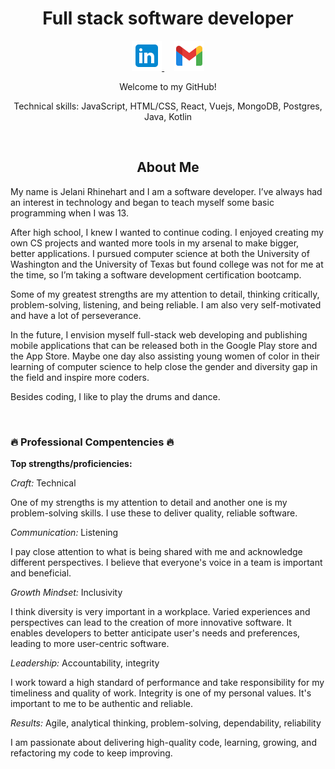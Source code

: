 <!-- ![Jchips banner](jchips-banner.gif) -->

<h1 align="center">Full stack software developer</h1>

<p align="center">
  <a href="https://www.linkedin.com/in/jelanirr/" target="_blank">
    <img src="./icons8-linkedin-48.png" />
  </a> &nbsp; &nbsp;
  <a href="mailto: jelanirr@gmail.com" target="_blank">
    <img src="./icons8-gmail-48.png" />
  </a>
</p>

<p align="center">Welcome to my GitHub!</p>

<p align="center">Technical skills: JavaScript, HTML/CSS, React, Vuejs, MongoDB, Postgres, Java, Kotlin</p><br>

<h2 align="center">About Me</h2>

My name is Jelani Rhinehart and I am a software developer. I’ve always had an interest in technology and began to teach myself some basic programming when I was 13.

After high school, I knew I wanted to continue coding. I enjoyed creating my own CS projects and wanted more tools in my arsenal to make bigger, better applications. I pursued computer science at both the University of Washington and the University of Texas but found college was not for me at the time, so I’m taking a software development certification bootcamp.

Some of my greatest strengths are my attention to detail, thinking critically, problem-solving, listening, and being reliable. I am also very self-motivated and have a lot of perseverance. 

In the future, I envision myself full-stack web developing and publishing mobile applications that can be released both in the Google Play store and the App Store. Maybe one day also assisting young women of color in their learning of computer science to help close the gender and diversity gap in the field and inspire more coders.

Besides coding, I like to play the drums and dance.

<br>

### 🔥 Professional Compentencies 🔥

**Top strengths/proficiencies:**

*Craft:* Technical

One of my strengths is my attention to detail and another one is my problem-solving skills. I use these to deliver quality, reliable software.

*Communication:* Listening

I pay close attention to what is being shared with me and acknowledge different perspectives. I believe that everyone's voice in a team is important and beneficial.

*Growth Mindset:* Inclusivity

I think diversity is very important in a workplace. Varied experiences and perspectives can lead to the creation of more innovative software. It enables developers to better anticipate user's needs and preferences, leading to more user-centric software.

*Leadership:* Accountability, integrity

I work toward a high standard of performance and take responsibility for my timeliness and quality of work. Integrity is one of my personal values. It's important to me to be authentic and reliable.

*Results:* Agile, analytical thinking, problem-solving, dependability, reliability

I am passionate about delivering high-quality code, learning, growing, and refactoring my code to keep improving.
